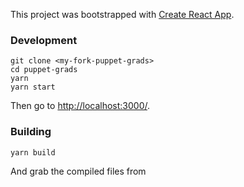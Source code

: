 This project was bootstrapped with [Create React App](https://github.com/facebookincubator/create-react-app).

### Development

```
git clone <my-fork-puppet-grads>
cd puppet-grads
yarn
yarn start
```

Then go to [http://localhost:3000/](http://localhost:3000/).

### Building

```
yarn build 
```

And grab the compiled files from